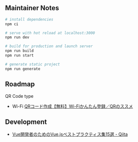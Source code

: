 ## Maintainer Notes

``` bash
# install dependencies
npm ci

# serve with hot reload at localhost:3000
npm run dev

# build for production and launch server
npm run build
npm run start

# generate static project
npm run generate
```



## Roadmap

QR Code type

- Wi-Fi [QRコード作成【無料】Wi-Fiかんたん登録／QRのススメ](https://qr.quel.jp/form-wifi.php)



## Development

- [Vue開発者のためのVue.jsベストプラクティス集15選 - Qiita](https://qiita.com/mtoyopet/items/87a32d8e3497c5421727)
